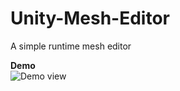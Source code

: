# Unity-Mesh-Editor
A simple runtime mesh editor

<b>Demo</b><br>
![Demo view](https://github.com/GamEditorsTechnolegies/Unity-Mesh-Editor/blob/master/Unity-Mesh-Editor.gif)
